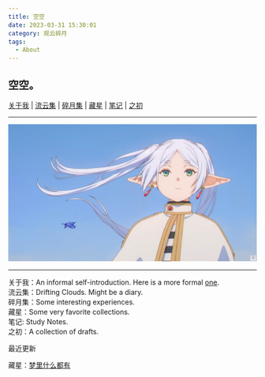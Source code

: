 ```yaml
---
title: 空空
date: 2023-03-31 15:30:01
category: 观云碎月
tags:
  - About
---
```


## 空空。

[关于我](https://www.yun37.me/about) | [流云集](https://www.yun37.me/article) | [碎月集](https://www.yun37.me/moon) | [藏星](https://www.yun37.me/stars) | [笔记](https://www.yun37.me/note) | [之初]() 

---

![芙芙](/IMAGES/空空/FF.png)

---

关于我：An informal self-introduction. Here is a more formal [one](https://janetyin.github.io/).  
流云集：Drifting Clouds. Might be a diary.  
碎月集：Some interesting experiences.  
藏星：Some very favorite collections.  
笔记: Study Notes.  
之初：A collection of drafts.  


最近更新

藏星：[梦里什么都有](https://www.yun37.me/posts/梦里什么都有)
